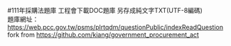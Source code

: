 #111年採購法題庫 
工程會下載DOC題庫 另存成純文字TXT(UTF-8編碼)  
題庫網址：https://web.pcc.gov.tw/psms/plrtqdm/questionPublic/indexReadQuestion  
fork from https://github.com/kiang/government_procurement_act
